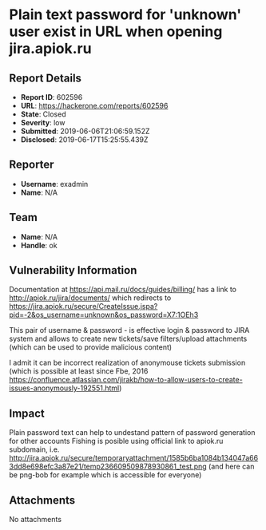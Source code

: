 # Plain text password for 'unknown' user exist in URL when opening jira.apiok.ru

## Report Details
- **Report ID**: 602596
- **URL**: https://hackerone.com/reports/602596
- **State**: Closed
- **Severity**: low
- **Submitted**: 2019-06-06T21:06:59.152Z
- **Disclosed**: 2019-06-17T15:25:55.439Z

## Reporter
- **Username**: exadmin
- **Name**: N/A

## Team
- **Name**: N/A
- **Handle**: ok

## Vulnerability Information
Documentation at https://api.mail.ru/docs/guides/billing/ 
has a link to http://apiok.ru/jira/documents/ 
which redirects to https://jira.apiok.ru/secure/CreateIssue.jspa?pid=-2&os_username=unknown&os_password=X7:1OEh3

This pair of username & password - is effective login & password to JIRA system and allows to create new tickets/save filters/upload attachments (which can be used to provide malicious content)


I admit it can be incorrect realization of anonymouse tickets submission (which is possible at least since Fbe, 2016 https://confluence.atlassian.com/jirakb/how-to-allow-users-to-create-issues-anonymously-192551.html)

## Impact

Plain password text can help to undestand pattern of password generation for other accounts
Fishing is posible using official link to apiok.ru subdomain, i.e. http://jira.apiok.ru/secure/temporaryattachment/1585b6ba1084b134047a663dd8e698efc3a87e21/temp236609509878930861_test.png (and here can be png-bob for example which is accessible for everyone)

## Attachments
No attachments
